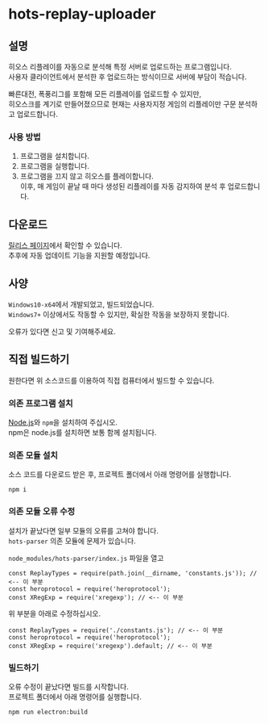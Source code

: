 # hots-replay-uploader
## 설명
히오스 리플레이를 자동으로 분석해 특정 서버로 업로드하는 프로그램입니다.  
사용자 클라이언트에서 분석한 후 업로드하는 방식이므로 서버에 부담이 적습니다.

빠른대전, 폭풍리그를 포함해 모든 리플레이를 업로드할 수 있지만,  
히오스크를 계기로 만들어졌으므로 현재는 사용자지정 게임의 리플레이만 구문 분석하고 업로드합니다.

### 사용 방법
1. 프로그램을 설치합니다.
1. 프로그램을 실행합니다.
1. 프로그램을 끄지 않고 히오스를 플레이합니다.  
이후, 매 게임이 끝날 때 마다 생성된 리플레이를 자동 감지하여 분석 후 업로드합니다.

## 다운로드
[릴리스 페이지](https://github.com/izure1/hots-replay-uploader/releases)에서 확인할 수 있습니다.  
추후에 자동 업데이트 기능을 지원할 예정입니다.
## 사양
`Windows10-x64`에서 개발되었고, 빌드되었습니다.  
`Windows7+` 이상에서도 작동할 수 있지만, 확실한 작동을 보장하지 못합니다.  

오류가 있다면 신고 및 기여해주세요.  

## 직접 빌드하기
원한다면 위 소스코드를 이용하여 직접 컴퓨터에서 빌드할 수 있습니다.
### 의존 프로그램 설치
[Node.js](https://nodejs.org/en/)와 `npm`을 설치하여 주십시오.  
npm은 node.js를 설치하면 보통 함께 설치됩니다.

### 의존 모듈 설치
소스 코드를 다운로드 받은 후, 프로젝트 폴더에서 아래 명령어를 실행합니다.
```
npm i
```
### 의존 모듈 오류 수정
설치가 끝났다면 일부 모듈의 오류를 고쳐야 합니다.  
`hots-parser` 의존 모듈에 문제가 있습니다.

`node_modules/hots-parser/index.js` 파일을 열고
```
const ReplayTypes = require(path.join(__dirname, 'constants.js')); // <-- 이 부분
const heroprotocol = require('heroprotocol');
const XRegExp = require('xregexp'); // <-- 이 부분
```
위 부분을 아래로 수정하십시오.
```
const ReplayTypes = require('./constants.js'); // <-- 이 부분
const heroprotocol = require('heroprotocol');
const XRegExp = require('xregexp').default; // <-- 이 부분
```

### 빌드하기
오류 수정이 끝났다면 빌드를 시작합니다.  
프로젝트 폴더에서 아래 명령어를 실행합니다.
```
npm run electron:build
```
